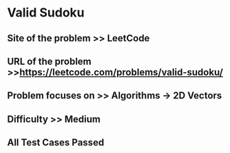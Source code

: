# Valid Sudoku

## Site of the problem >> LeetCode

## URL of the problem >>https://leetcode.com/problems/valid-sudoku/

## Problem focuses on >> Algorithms -> 2D Vectors

## Difficulty >> Medium

## All Test Cases Passed
